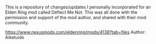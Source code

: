 This is a repository of changes/updates I personally incorporated for an Elden Ring mod called Deflect Me Not. This was all done with the permission and support of the mod author, and shared with their mod community.

https://www.nexusmods.com/eldenring/mods/4138?tab=files Author: Aiketuido
